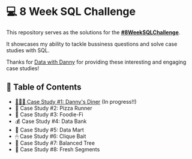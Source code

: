 # 💻 8 Week SQL Challenge

This repository serves as the solutions for the **[#8WeekSQLChallenge](https://8weeksqlchallenge.com)**.

It showcases my ability to tackle bussiness questions and solve case studies with SQL.

Thanks for [Data with Danny](https://www.linkedin.com/company/datawithdanny/) for providing these interesting and engaging case studies!

## 📖 Table of Contents
- [👨🏻‍🍳 Case Study #1: Danny's Diner](https://github.com/KarenSaraiMoralesMontiel/8-Week-SQL-Challenge/tree/main/Case%20Study%20%231%20-%20Danny's%20Diner#-case-study-1-dannys-diner) (In progress!!)
- 🍕 Case Study #2: Pizza Runner
- 🥑 Case Study #3: Foodie-Fi
- 💰 Case Study #4: Data Bank
- 🛒 Case Study #5: Data Mart
- 🖱 Case Study #6: Clique Bait
- 🎽 Case Study #7: Balanced Tree
- 🍊 Case Study #8: Fresh Segments